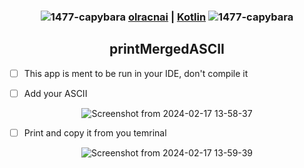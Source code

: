 <div align="center">

### ![1477-capybara](https://github.com/hispanicdevian/libreNMS-Guide/assets/135581442/4296fa98-e024-4ed7-9d23-8f414f94b5c0) [olracnai](https://github.com/olracnai) | [Kotlin](https://kotlinlang.org/) ![1477-capybara](https://github.com/hispanicdevian/libreNMS-Guide/assets/135581442/4296fa98-e024-4ed7-9d23-8f414f94b5c0)

## printMergedASCII
</div>

- [ ] This app is ment to be run in your IDE, don't compile it


- [ ] Add your ASCII
<div align="center">

![Screenshot from 2024-02-17 13-58-37](https://github.com/olracnai/printMergedASCII/assets/135581442/4b6b6230-9c4e-4e7f-bf59-7a7bbad138e1)

</div>


- [ ] Print and copy it from you temrinal
<div align="center">

![Screenshot from 2024-02-17 13-59-39](https://github.com/olracnai/printMergedASCII/assets/135581442/8d95ea5a-3bf9-4f16-bb65-d37b499340b4)

</div>

